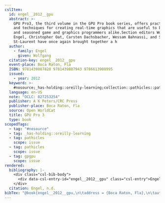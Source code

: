 ```yaml
---
cslItem:
  id: engel__2012__gpu
  abstract: >-
    GPU Pro3, the third volume in the GPU Pro book series, offers practical tips
    and techniques for creating real-time graphics that are useful to beginners
    and seasoned game and graphics programmers alike.Section editors Wolfgang
    Engel, Christopher Oat, Carsten Dachsbacher, Wessam Bahnassi, and Sebastien
    St-Laurent have once again brought together a h
  author:
    - family: Engel
      given: Wolfgang
  citation-key: engel__2012__gpu
  event-place: Boca Raton, Fla
  ISBN: 9781439887820 9781439887943 9786613908995
  issued:
    - year: 2012
  keyword: >-
    #nosource;_has-holding::oreilly-learning;collection::pathicles::pathicles::gpgpu
  language: en-US
  note: "OCLC: 827253254"
  publisher: A K Peters/CRC Press
  publisher-place: Boca Raton, Fla
  source: Open WorldCat
  title: GPU Pro 3
  type: book
scopedTags:
  - tag: "#nosource"
  - tag: _has-holding::oreilly-learning
  - tag: pathicles
    scope: issue
  - tag: pathicles
    scope: issue
  - tag: gpgpu
    scope: issue
rendered:
  bibliography: |-
    <div class="csl-bib-body">
      <div data-csl-entry-id="engel__2012__gpu" class="csl-entry">Engel, W. n.d.. <i>GPU Pro 3</i>. A K Peters/CRC Press.</div>
    </div>
  citation: Engel, n.d.
bibTex: "@book{engel__2012__gpu,\n\taddress = {Boca Raton, Fla},\n\tauthor = {Engel, Wolfgang},\n\tnote = {OCLC: 827253254},\n\tpublisher = {A K Peters/CRC Press},\n\ttitle = {GPU {Pro} 3},\n}\n\n"
---
```

